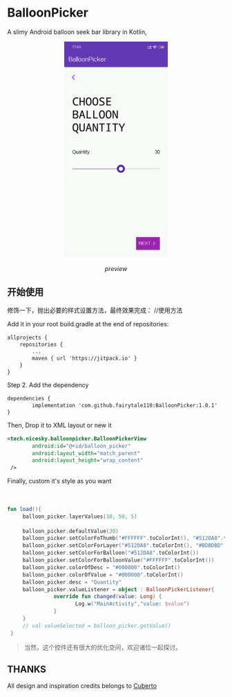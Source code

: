 # BalloonPicker


A slimy Android balloon seek bar library in Kotlin, 

<p align="center">
    <img src="blogpost/image/preview.gif"  height="500"  >
    <p align="center">
		<em>preview</em>
	</p>
</p> 
 

## 开始使用
修饰一下，抛出必要的样式设置方法，最终效果完成：
//使用方法

Add it in your root build.gradle at the end of repositories:

	allprojects {
		repositories {
			...
			maven { url 'https://jitpack.io' }
		}
	}
Step 2. Add the dependency

	dependencies {
	        implementation 'com.github.fairytale110:BalloonPicker:1.0.1'
	}


Then, Drop it to XML layout or new it

```xml
<tech.nicesky.balloonpicker.BalloonPickerView
        android:id="@+id/balloon_picker"
        android:layout_width="match_parent"
        android:layout_height="wrap_content"
 />
```

Finally, custom it's style as you want


```kotlin


fun load(){
     balloon_picker.layerValues(10, 50, 5)
     
     balloon_picker.defaultValue(30)
     balloon_picker.setColorFoThumb("#FFFFFF".toColorInt(), "#512DA8".toColorInt())
     balloon_picker.setColorForLayer("#512DA8".toColorInt(), "#BDBDBD".toColorInt())
     balloon_picker.setColorForBalloon("#512DA8".toColorInt())
     balloon_picker.setColorForBalloonValue("#FFFFFF".toColorInt())
     balloon_picker.colorOfDesc = "#000000".toColorInt()
     balloon_picker.colorOfValue = "#000000".toColorInt()
     balloon_picker.desc = "Quantity"
     balloon_picker.valueListener = object : BalloonPickerListener{
               override fun changed(value: Long) {
                      Log.w("MainActivity","value: $value")
               }
     }
     // val valueSelected = balloon_picker.getValue()
 }
```

> 当然，这个控件还有很大的优化空间，欢迎诸位一起探讨。

## THANKS

All design and inspiration credits belongs to 
[Cuberto](https://dribbble.com/shots/6549207-Balloon-Slider-Control)
